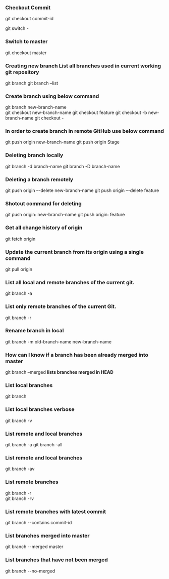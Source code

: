 ### Checkout Commit
git checkout commit-id

git switch -

### Switch to master
git checkout master

### Creating new branch List all branches used in current working git repository
git branch
git branch –list

### Create branch using below command
git branch  new-branch-name    
git checkout new-branch-name
git checkout feature
git checkout -b new-branch-name
git checkout - 

### In order to create branch in remote GitHub use below command
git push origin new-branch-name
git push origin Stage

### Deleting branch locally
git branch -d branch-name 
git branch -D branch-name

### Deleting a branch remotely
git push origin –-delete new-branch-name
git push origin –-delete feature

### Shotcut command for deleting
git push origin: new-branch-name
git push origin: feature

### Get all change history of origin
git fetch origin

### Update the current branch from its origin using a single command
git pull origin

### List all local and remote branches of the current git.
git branch -a

### List only remote branches of the current Git.
git branch -r

### Rename branch in local
git branch -m old-branch-name new-branch-name

### How can I know if a branch has been already merged into master
git branch –merged
**lists branches merged in HEAD**

### List local branches
git branch   		                

### List local branches verbose
git branch -v 

### List remote and local branches		        
git branch -a 
git branch -all 

### List remote and local branches		         
git branch -av

### List remote branches		       
git branch -r		                
git branch -rv

### List remote branches with latest commit		        
git branch --contains commit-id 

### List branches merged into master
git branch --merged master

### List branches that have not been merged 
git branch --no-merged  


